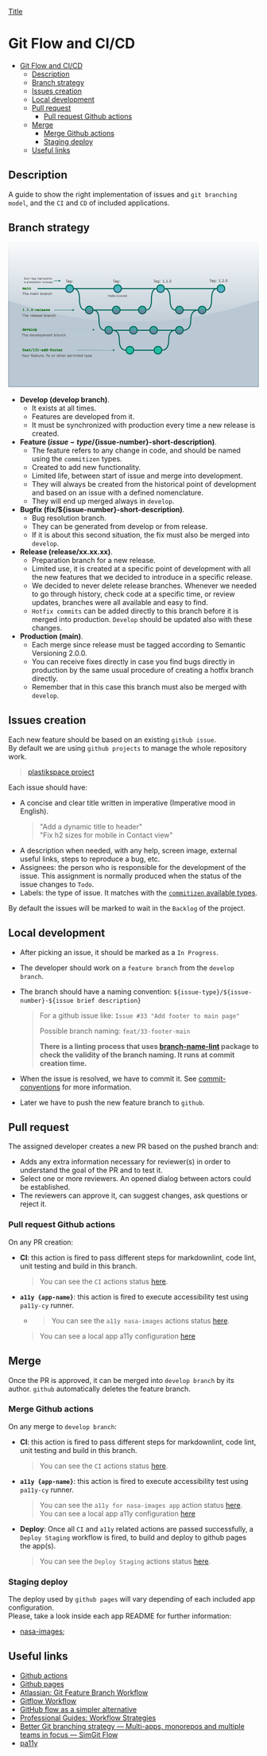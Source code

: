 [Title](../../tvav-monorepo/documentation/styling.md)
# Git Flow and CI/CD

- [Git Flow and CI/CD](#git-flow-and-cicd)
  - [Description](#description)
  - [Branch strategy](#branch-strategy)
  - [Issues creation](#issues-creation)
  - [Local development](#local-development)
  - [Pull request](#pull-request)
    - [Pull request Github actions](#pull-request-github-actions)
  - [Merge](#merge)
    - [Merge Github actions](#merge-github-actions)
    - [Staging deploy](#staging-deploy)
  - [Useful links](#useful-links)

## Description

A guide to show the right implementation of issues and `git branching model`, and the `CI` and `CD` of included applications.

## Branch strategy

![git flow](img/git-flow.png)

- **Develop (develop branch)**.
  - It exists at all times.
  - Features are developed from it.
  - It must be synchronized with production every time a new release is created.
- **Feature (${issue-type}/${issue-number}-short-description)**.
  - The feature refers to any change in code, and should be named using the `commitizen` types.
  - Created to add new functionality.
  - Limited life, between start of issue and merge into development.
  - They will always be created from the historical point of development and based on an issue with a defined nomenclature.
  - They will end up merged always in `develop`.
- **Bugfix (fix/${issue-number}-short-description)**.
  - Bug resolution branch.
  - They can be generated from develop or from release.
  - If it is about this second situation, the fix must also be merged into `develop`.
- **Release (release/xx.xx.xx)**.
  - Preparation branch for a new release.
  - Limited use, it is created at a specific point of development with all the new features that we decided to introduce in a specific release.
  - We decided to never delete release branches. Whenever we needed to go through history, check code at a specific time, or review updates, branches were all available and easy to find.
  - `Hotfix commits` can be added directly to this branch before it is merged into production. `Develop` should be updated also with these changes.
- **Production (main)**.
  - Each merge since release must be tagged according to Semantic Versioning 2.0.0.
  - You can receive fixes directly in case you find bugs directly in production by the same usual procedure of creating a hotfix branch directly.
  - Remember that in this case this branch must also be merged with `develop`.

## Issues creation

Each new feature should be based on an existing `github issue`.  
By default we are using `github projects` to manage the whole repository work.

>[plastikspace project](https://github.com/users/plastikaweb/projects/2)

Each issue should have:

- A concise and clear title written in imperative (Imperative mood in English).
  > "Add a dynamic title to header"  
  > "Fix h2 sizes for mobile in Contact view"
- A description when needed, with any help, screen image, external useful links, steps to reproduce a bug, etc.
- Assignees: the person who is responsible for the development of the issue. This assignment is normally produced when the status of the issue changes to `Todo`.
- Labels: the type of issue. It matches with the [`commitizen` available types](commit-conventions.md#1-type).

By default the issues will be marked to wait in the `Backlog` of the project.

## Local development

- After picking an issue, it should be marked as a `In Progress`.
- The developer should work on a `feature branch` from the `develop branch`.
- The branch should have a naming convention: ```${issue-type}/${issue-number}-${issue brief description}```
  > For a github issue like: `Issue #33 "Add footer to main page"`
  >
  > Possible branch naming: `feat/33-footer-main`
  >
  > **There is a linting process that uses [branch-name-lint](https://github.com/barzik/branch-name-lint) package to check the validity of the branch naming. It runs at commit creation time.**

- When the issue is resolved, we have to commit it. See [commit-conventions](commit-conventions.md) for more information.
- Later we have to push the new feature branch to `github`.

## Pull request

The assigned developer creates a new PR based on the pushed branch and:

- Adds any extra information necessary for reviewer(s) in order to understand the goal of the PR and to test it.
- Select one or more reviewers. An opened dialog between actors could be established.
- The reviewers can approve it, can suggest changes, ask questions or reject it.

### Pull request Github actions

On any PR creation:

- **CI**:  this action is fired to pass different steps for markdownlint, code lint, unit testing and build in this branch.
  > You can see the `CI` actions status [here](https://github.com/plastikaweb/plastikspace/actions/workflows/ci.yml).

- **`a11y {app-name}`**: this action is fired to execute accessibility test using `pa11y-cy` runner.
  * > You can see the `a11y nasa-images` actions status [here](https://github.com/plastikaweb/plastikspace/actions/workflows/pa11y.yml).  
  > You can see a local app a11y configuration [here](./accessibility.md#pa11y-ci-accessibility-test-runner)

## Merge

Once the PR is approved, it can be merged into `develop branch` by its author.  `github` automatically deletes the feature branch.

### Merge Github actions

On any merge to `develop branch`:

- **CI**:  this action is fired to pass different steps for markdownlint, code lint, unit testing and build in this branch.
  > You can see the `CI` actions status [here](https://github.com/plastikaweb/plastikspace/actions/workflows/ci.yml).

- **`a11y {app-name}`**: this action is fired to execute accessibility test using `pa11y-cy` runner.
  > You can see the `a11y for nasa-images app` action status [here](https://github.com/plastikaweb/plastikspace/actions/workflows/pa11y.yml).  
  > You can see a local app a11y configuration [here](./accessibility.md#pa11y-ci-accessibility-test-runner)

- **Deploy**: Once all `CI` and `a11y` related actions are passed successfully, a `Deploy Staging` workflow is fired, to build and deploy to github pages the app(s).

  > You can see the `Deploy Staging` actions status [here](https://github.com/plastikaweb/plastikspace/actions/workflows/cd-dev.yml).

### Staging deploy

The deploy used by `github pages` will vary depending of each included app configuration.  
Please, take a look inside each app README for further information:

- [nasa-images](../apps/nasa-images/README.md);

## Useful links

- [Github actions](https://docs.github.com/en/actions)
- [Github pages](https://docs.github.com/en/pages)
- [Atlassian: Git Feature Branch Workflow](https://www.atlassian.com/git/tutorials/comparing-workflows/feature-branch-workflow)
- [Gitflow Workflow](https://www.atlassian.com/git/tutorials/comparing-workflows/gitflow-workflow)
- [GitHub flow as a simpler alternative](https://gitlab.com/help/workflow/gitlab_flow.md)
- [Professional Guides: Workflow Strategies](https://www.youtube.com/watch?v=aJnFGMclhU8&list=PL7xAwalD2Tvz09hEyAY572DM-8yhkSZuf&index=14&t=0s)
- [Better Git branching strategy — Multi-apps, monorepos and multiple teams in focus — SimGit Flow](https://levelup.gitconnected.com/better-git-branching-strategy-multi-apps-monorepos-and-multiple-teams-in-focus-cd17b56962f2)
- [pa11y](https://github.com/pa11y/pa11y-ci)
